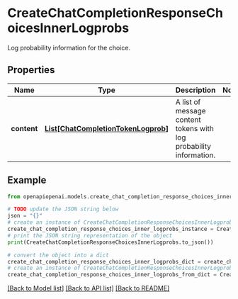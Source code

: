 # CreateChatCompletionResponseChoicesInnerLogprobs

Log probability information for the choice.

## Properties

Name | Type | Description | Notes
------------ | ------------- | ------------- | -------------
**content** | [**List[ChatCompletionTokenLogprob]**](ChatCompletionTokenLogprob.md) | A list of message content tokens with log probability information. | 

## Example

```python
from openapiopenai.models.create_chat_completion_response_choices_inner_logprobs import CreateChatCompletionResponseChoicesInnerLogprobs

# TODO update the JSON string below
json = "{}"
# create an instance of CreateChatCompletionResponseChoicesInnerLogprobs from a JSON string
create_chat_completion_response_choices_inner_logprobs_instance = CreateChatCompletionResponseChoicesInnerLogprobs.from_json(json)
# print the JSON string representation of the object
print(CreateChatCompletionResponseChoicesInnerLogprobs.to_json())

# convert the object into a dict
create_chat_completion_response_choices_inner_logprobs_dict = create_chat_completion_response_choices_inner_logprobs_instance.to_dict()
# create an instance of CreateChatCompletionResponseChoicesInnerLogprobs from a dict
create_chat_completion_response_choices_inner_logprobs_from_dict = CreateChatCompletionResponseChoicesInnerLogprobs.from_dict(create_chat_completion_response_choices_inner_logprobs_dict)
```
[[Back to Model list]](../README.md#documentation-for-models) [[Back to API list]](../README.md#documentation-for-api-endpoints) [[Back to README]](../README.md)


